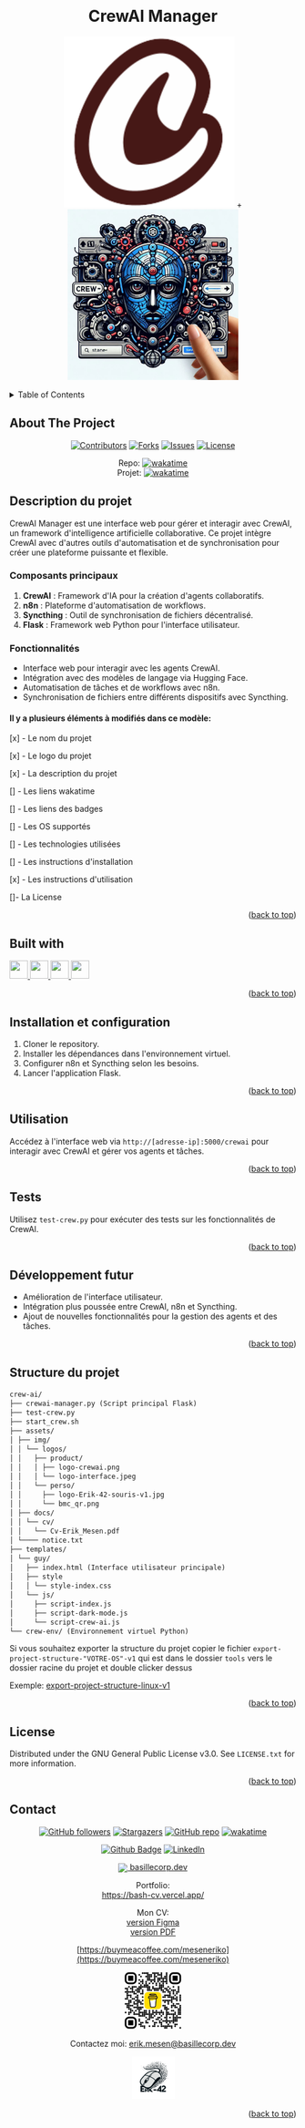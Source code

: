 <a name="readme-top"></a>

<!-- PROJECT LOGO -->
<br />
<div align="center">

  <h1>CrewAI Manager</h1>

[<img src="./assets/img/logos/product/logo-crewai.png" width="300">](https://github.com/Erik-42/crewai-manager.git) + [<img src="./assets/img/logos/product/logo-interface.jpeg" width="300">](https://github.com/Erik-42/crewai-manager.git)

</div>

<!-- TABLE OF CONTENTS -->
<details>
  <summary>Table of Contents</summary>
  <ol>
    <li><a href="#about-the-project">About The Project</a></li>
    <li><a href="#description">Description</a></li>
    <li><a href="#os">OS</a></li>
    <li><a href="#built-with">Built With</a></li>
    <li><a href="#installation">Installation</a></li>
    <li><a href="#usage">Usage</a></li>
    <li><a href="#testez-le-projet">Testez le projet</a></li>
    <li><a href="#structure-du-projet">Structure du projet</a></li>
    <li><a href="#license">License</a></li>
    <li><a href="#contact">Contact</a></li>
  </ol>
</details>

<!-- ABOUT THE PROJECT -->

## About The Project

<div align="center">

[![Contributors][contributors-shield]][contributors-url]
[![Forks][forks-shield]][forks-url]
[![Issues][issues-shield]][issues-url]
[![License][license-shield]][license-url]

Repo: [![wakatime](https://wakatime.com/badge/github/Erik-42/crewai-manager.svg)](https://wakatime.com/badge/github/Erik-42/crewai-manager)
<br/>
Projet: [![wakatime](https://wakatime.com/badge/user/f84d00d8-fee3-4ca3-803d-3daa3c7053a5/project/8da282fb-9d68-4024-bb72-5f514c4f309d.svg)](https://wakatime.com/badge/user/f84d00d8-fee3-4ca3-803d-3daa3c7053a5/project/8da282fb-9d68-4024-bb72-5f514c4f309d)

</div>

## Description du projet

CrewAI Manager est une interface web pour gérer et interagir avec CrewAI, un framework d'intelligence artificielle collaborative. Ce projet intègre CrewAI avec d'autres outils d'automatisation et de synchronisation pour créer une plateforme puissante et flexible.

### Composants principaux

1. **CrewAI** : Framework d'IA pour la création d'agents collaboratifs.
2. **n8n** : Plateforme d'automatisation de workflows.
3. **Syncthing** : Outil de synchronisation de fichiers décentralisé.
4. **Flask** : Framework web Python pour l'interface utilisateur.

### Fonctionnalités

- Interface web pour interagir avec les agents CrewAI.
- Intégration avec des modèles de langage via Hugging Face.
- Automatisation de tâches et de workflows avec n8n.
- Synchronisation de fichiers entre différents dispositifs avec Syncthing.

#### Il y a plusieurs éléments à modifiés dans ce modèle:

[x] - Le nom du projet

[x] - Le logo du projet

[x] - La description du projet

[] - Les liens wakatime

[] - Les liens des badges

[] - Les OS supportés

[] - Les technologies utilisées

[] - Les instructions d'installation

[x] - Les instructions d'utilisation

[]- La License

<p align="right">(<a href="#readme-top">back to top</a>)</p>

## Built with

<p> </p>
<a href=https://github.com/Erik-42?tab=repositories&q=&type=&language=html&sort= > <img width ='32px' height='32px' src ='https://raw.githubusercontent.com/rahulbanerjee26/githubAboutMeGenerator/main/icons/html.svg'> </a>
<a href=https://github.com/Erik-42?tab=repositories&q=&type=&language=css&sort= > <img width ='32px' height='32px' src ='https://raw.githubusercontent.com/rahulbanerjee26/githubAboutMeGenerator/main/icons/css.svg'> </a>
<a href= https://github.com/Erik-42?tab=repositories&q=&type=&language=sass&sort= > <img width ='32px' height='32px' src ='https://raw.githubusercontent.com/rahulbanerjee26/githubAboutMeGenerator/main/icons/python.svg'> </a>
<a href= https://github.com/Erik-42?tab=repositories&q=&type=&language=github&sort= > <img width ='32px' height='32px' src ='https://raw.githubusercontent.com/rahulbanerjee26/githubAboutMeGenerator/main/icons/github.svg'> </a>

<p align="right">(<a href="#readme-top">back to top</a>)</p>

<!-- Les instructions d'installation à modifiés -->

## Installation et configuration

1. Cloner le repository.
2. Installer les dépendances dans l'environnement virtuel.
3. Configurer n8n et Syncthing selon les besoins.
4. Lancer l'application Flask.

<p align="right">(<a href="#readme-top">back to top</a>)</p>

<!-- Les instructions d'utilisation à modifiés -->

## Utilisation

Accédez à l'interface web via `http://[adresse-ip]:5000/crewai` pour interagir avec CrewAI et gérer vos agents et tâches.

<p align="right">(<a href="#readme-top">back to top</a>)</p>

<!-- Les instructions de test à modifiés -->

## Tests

Utilisez `test-crew.py` pour exécuter des tests sur les fonctionnalités de CrewAI.

<p align="right">(<a href="#readme-top">back to top</a>)</p>

## Développement futur

- Amélioration de l'interface utilisateur.
- Intégration plus poussée entre CrewAI, n8n et Syncthing.
- Ajout de nouvelles fonctionnalités pour la gestion des agents et des tâches.
<p align="right">(<a href="#readme-top">back to top</a>)</p>

## Structure du projet

```
crew-ai/
├── crewai-manager.py (Script principal Flask)
├── test-crew.py
├── start_crew.sh
├── assets/
│ ├── img/
│ │ └── logos/
│ │   ├── product/
│ │   │ ├── logo-crewai.png
│ │   │ └── logo-interface.jpeg
│ │   └── perso/
│ │     ├── logo-Erik-42-souris-v1.jpg
│ │     └── bmc_qr.png
│ ├── docs/
│ │ └── cv/
│ │   └── Cv-Erik_Mesen.pdf
│ └──── notice.txt
├── templates/
│ └── guy/
│   ├── index.html (Interface utilisateur principale)
│   ├── style
│   │ └── style-index.css
│   └── js/
│     ├── script-index.js
│     ├── script-dark-mode.js
│     └── script-crew-ai.js
└── crew-env/ (Environnement virtuel Python)
```

Si vous souhaitez exporter la structure du projet
copier le fichier `export-project-structure-"VOTRE-OS"-v1` qui est dans le dossier `tools` vers le dossier racine du projet et
double clicker dessus
<br/>

Exemple:
[export-project-structure-linux-v1](export-project-structure-linux-v1)

<p align="right">(<a href="#readme-top">back to top</a>)</p>

## License

Distributed under the GNU General Public License v3.0. See `LICENSE.txt` for more information.

<p align="right">(<a href="#readme-top">back to top</a>)</p>

<!-- NE PAS TOUCHER !! -->

## Contact

<div align="center">

[![GitHub followers][github followers-shield]][github followers-url]
[![Stargazers][stars-shield]][stars-url]
[![GitHub repo][github repo-shield]][github repo-url]
[![wakatime][wakatime-shield]][wakatime-url]

[![Github Badge][github badge-shield]][github badge-url]
[![LinkedIn][linkedin-shield]][linkedin-url]

<a href = 'https://basillecorp.dev'> <img width = '32px' align= 'center' src="https://raw.githubusercontent.com/rahulbanerjee26/githubAboutMeGenerator/main/icons/portfolio.png"/> basillecorp.dev</a>

Portfolio:<br/>
https://bash-cv.vercel.app/

Mon CV:
<br/>
[version Figma](https://www.figma.com/design/H17d3Plq2fxppmKcQXfB0p/Cv-Eric-Breteau?m=auto&t=enkiu3089axN0tBm-1)<br/>
[version PDF](assets/docs/Cv-Erik_Mesen.pdf)

[https://buymeacoffee.com/meseneriko](https://buymeacoffee.com/meseneriko)

<a href="https://buymeacoffee.com/meseneriko">
    <img src="./assets/img/logos/perso/bmc_qr.png" alt="Buy My Coffee
    " width="100" style="background-color:grey">
</a>

Contactez moi: [erik.mesen@basillecorp.dev](mailto:erik.mesen@basillecorp.dev)

[<img src="./assets/img/logos/perso/logo-Erik-42-souris-v1.jpg" alt="logo Erik-42" width="75">](https://bash-cv.vercel.app/)

<p align="right">(<a href="#readme-top">back to top</a>)</p>

<!-- MARKDOWN LINKS & IMAGES -->
<!-- https://www.markdownguide.org/basic-syntax/#reference-style-links -->

<!-- Les liens badges à modifié -->

[contributors-shield]: https://img.shields.io/github/contributors/Erik-42/crewai-manager
[contributors-url]: https://github.com/Erik-42/crewai-manager/graphs/contributors
[forks-shield]: https://img.shields.io/github/forks/Erik-42/crewai-manager
[forks-url]: https://github.com/Erik-42/crewai-manager/forks
[issues-shield]: https://img.shields.io/github/issues-raw/Erik-42/crewai-manager
[issues-url]: https://github.com/Erik-42/crewai-manager/issues
[license-shield]: https://img.shields.io/github/license/Erik-42/crewai-manager
[license-url]: https://github.com/Erik-42/crewai-manager/blob/master/LICENSE.txt

<!-- Les badges de contact -
NE PAS TOUCHER ! -->

[github followers-shield]: https://img.shields.io/github/followers/Erik-42
[github followers-url]: https://github.com/followers/Erik-42
[stars-shield]: https://img.shields.io/github/stars/Erik-42
[stars-url]: https://github.com/Erik-42?tab=stars
[github repo-shield]: https://img.shields.io/badge/Repositories-73-blue
[github repo-url]: https://github.com/Erik-42/Erik-42?tab=repositories
[github repo file count (file type)-shield]: https://img.shields.io/github/directory-file-count/Erik-42/crewai-manager
[github repo file count (file type)-url]: https://github.com/directory-file-count/Erik-42/crewai-manager
[wakatime-shield]: https://wakatime.com/badge/user/f84d00d8-fee3-4ca3-803d-3daa3c7053a5.svg
[wakatime-url]: https://wakatime.com/@f84d00d8-fee3-4ca3-803d-3daa3c7053a5
[github badge-shield]: https://img.shields.io/badge/Github-Erik--42-155?style=for-the-badge&logo=github
[github badge-url]: https://github.com/Erik-42
[github all releases-shield]: https://github.com/Erik-42/crewai-manager/total
[github all releases-url]: https://github.com/Erik-42/crewai-manager/releases
[github repo size-shield]: https://img.shields.io/github/repo-size/Erik-42/crewai-manager
[github repo size-url]: https://github.com/Erik-42/crewai-manager
[linkedin-shield]: https://img.shields.io/badge/-LinkedIn-black.svg?style=for-the-badge&logo=linkedin&colorB=555
[linkedin-url]: https://www.linkedin.com/in/erik-mesen/
